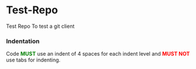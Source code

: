 # Test-Repo
Test Repo To test a git client

### Indentation

Code <span style="color:green">**MUST**</span> use an indent of 4 spaces for each indent level and <span style="color:red">**MUST NOT**</span> use tabs for indenting. 

